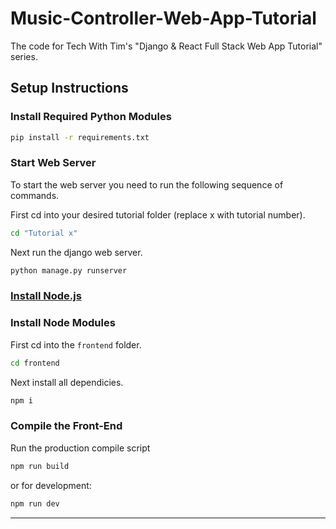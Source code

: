 # Music-Controller-Web-App-Tutorial

The code for Tech With Tim's "Django & React Full Stack Web App Tutorial" series.

## Setup Instructions

### Install Required Python Modules

```bash
pip install -r requirements.txt
```
### Start Web Server

To start the web server you need to run the following sequence of commands.

First cd into your desired tutorial folder (replace x with tutorial number).
```bash 
cd "Tutorial x"
```
Next run the django web server.
```bash
python manage.py runserver
```

### [Install Node.js](https://nodejs.org/en/)

### Install Node Modules

First cd into the ```frontend``` folder.
```bash
cd frontend
```
Next install all dependicies.
```bash
npm i
```

### Compile the Front-End

Run the production compile script
```bash
npm run build
```
or for development:
```bash
npm run dev
```

***

